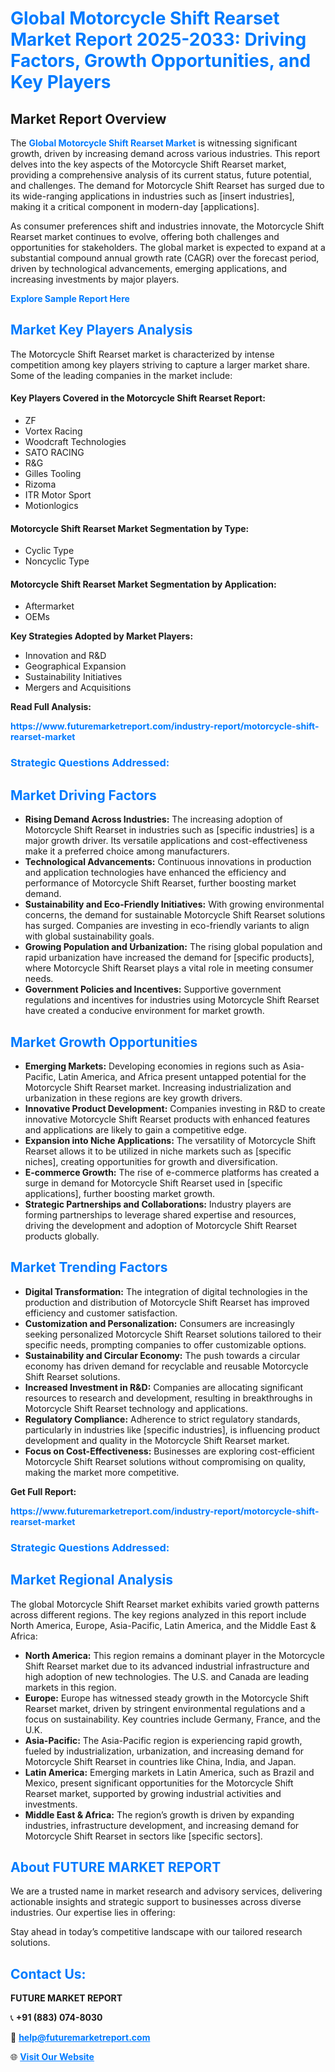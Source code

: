 <h1 style="color: #007BFF;">Global Motorcycle Shift Rearset Market Report 2025-2033: Driving Factors, Growth Opportunities, and Key Players</h1>

<section id="overview">
<h2>Market Report Overview</h2>
<p>The <a href="https://www.futuremarketreport.com/industry-report/motorcycle-shift-rearset-market" style="color: #007BFF; text-decoration: none;"><strong>Global Motorcycle Shift Rearset Market</strong></a> is witnessing significant growth, driven by increasing demand across various industries. This report delves into the key aspects of the Motorcycle Shift Rearset market, providing a comprehensive analysis of its current status, future potential, and challenges. The demand for Motorcycle Shift Rearset has surged due to its wide-ranging applications in industries such as [insert industries], making it a critical component in modern-day [applications].</p>
<p>As consumer preferences shift and industries innovate, the Motorcycle Shift Rearset market continues to evolve, offering both challenges and opportunities for stakeholders. The global market is expected to expand at a substantial compound annual growth rate (CAGR) over the forecast period, driven by technological advancements, emerging applications, and increasing investments by major players.</p>
</section>

<section id="overview">
<p><a href="https://www.futuremarketreport.com/request-sample/reportId=102163" style="color: #007BFF; text-decoration: none;"><strong>Explore Sample Report Here</strong></a></p>
</section>

<section id="key-players">
<h2 style="color: #007BFF;">Market Key Players Analysis</h2>
<p>The Motorcycle Shift Rearset market is characterized by intense competition among key players striving to capture a larger market share. Some of the leading companies in the market include:</p>
<h4>Key Players Covered in the Motorcycle Shift Rearset Report:</h4>
<ul><li>ZF</li><li>Vortex Racing</li><li>Woodcraft Technologies</li><li>SATO RACING</li><li>R&amp;G</li><li>Gilles Tooling</li><li>Rizoma</li><li>ITR Motor Sport</li><li>Motionlogics</li></ul>
<h4>Motorcycle Shift Rearset Market Segmentation by Type:</h4>
<ul><li>Cyclic Type</li><li>Noncyclic Type</li></ul>

<h4>Motorcycle Shift Rearset Market Segmentation by Application:</h4>
<ul><li>Aftermarket</li><li>OEMs</li></ul>
<p><strong>Key Strategies Adopted by Market Players:</strong></p>
<ul>
<li>Innovation and R&D</li>
<li>Geographical Expansion</li>
<li>Sustainability Initiatives</li>
<li>Mergers and Acquisitions</li>
</ul>
</section>

<section>
<p><strong>Read Full Analysis: </strong></p><a href="https://www.futuremarketreport.com/industry-report/motorcycle-shift-rearset-market" style="color: #007BFF; text-decoration: none;"><strong>https://www.futuremarketreport.com/industry-report/motorcycle-shift-rearset-market</strong></a>
<h3 style="color: #007BFF;">Strategic Questions Addressed:</h3>
</section>

<section id="driving-factors">
<h2 style="color: #007BFF;">Market Driving Factors</h2>
<ul>
<li><strong>Rising Demand Across Industries:</strong> The increasing adoption of Motorcycle Shift Rearset in industries such as [specific industries] is a major growth driver. Its versatile applications and cost-effectiveness make it a preferred choice among manufacturers.</li>
<li><strong>Technological Advancements:</strong> Continuous innovations in production and application technologies have enhanced the efficiency and performance of Motorcycle Shift Rearset, further boosting market demand.</li>
<li><strong>Sustainability and Eco-Friendly Initiatives:</strong> With growing environmental concerns, the demand for sustainable Motorcycle Shift Rearset solutions has surged. Companies are investing in eco-friendly variants to align with global sustainability goals.</li>
<li><strong>Growing Population and Urbanization:</strong> The rising global population and rapid urbanization have increased the demand for [specific products], where Motorcycle Shift Rearset plays a vital role in meeting consumer needs.</li>
<li><strong>Government Policies and Incentives:</strong> Supportive government regulations and incentives for industries using Motorcycle Shift Rearset have created a conducive environment for market growth.</li>
</ul>
</section>

<section id="growth-opportunities">
<h2 style="color: #007BFF;">Market Growth Opportunities</h2>
<ul>
<li><strong>Emerging Markets:</strong> Developing economies in regions such as Asia-Pacific, Latin America, and Africa present untapped potential for the Motorcycle Shift Rearset market. Increasing industrialization and urbanization in these regions are key growth drivers.</li>
<li><strong>Innovative Product Development:</strong> Companies investing in R&D to create innovative Motorcycle Shift Rearset products with enhanced features and applications are likely to gain a competitive edge.</li>
<li><strong>Expansion into Niche Applications:</strong> The versatility of Motorcycle Shift Rearset allows it to be utilized in niche markets such as [specific niches], creating opportunities for growth and diversification.</li>
<li><strong>E-commerce Growth:</strong> The rise of e-commerce platforms has created a surge in demand for Motorcycle Shift Rearset used in [specific applications], further boosting market growth.</li>
<li><strong>Strategic Partnerships and Collaborations:</strong> Industry players are forming partnerships to leverage shared expertise and resources, driving the development and adoption of Motorcycle Shift Rearset products globally.</li>
</ul>
</section>

<section id="trending-factors">
<h2 style="color: #007BFF;">Market Trending Factors</h2>
<ul>
<li><strong>Digital Transformation:</strong> The integration of digital technologies in the production and distribution of Motorcycle Shift Rearset has improved efficiency and customer satisfaction.</li>
<li><strong>Customization and Personalization:</strong> Consumers are increasingly seeking personalized Motorcycle Shift Rearset solutions tailored to their specific needs, prompting companies to offer customizable options.</li>
<li><strong>Sustainability and Circular Economy:</strong> The push towards a circular economy has driven demand for recyclable and reusable Motorcycle Shift Rearset solutions.</li>
<li><strong>Increased Investment in R&D:</strong> Companies are allocating significant resources to research and development, resulting in breakthroughs in Motorcycle Shift Rearset technology and applications.</li>
<li><strong>Regulatory Compliance:</strong> Adherence to strict regulatory standards, particularly in industries like [specific industries], is influencing product development and quality in the Motorcycle Shift Rearset market.</li>
<li><strong>Focus on Cost-Effectiveness:</strong> Businesses are exploring cost-efficient Motorcycle Shift Rearset solutions without compromising on quality, making the market more competitive.</li>
</ul>
</section>

<section>
<p><strong>Get Full Report: </strong></p><a href="https://www.futuremarketreport.com/industry-report/motorcycle-shift-rearset-market" style="color: #007BFF; text-decoration: none;"><strong>https://www.futuremarketreport.com/industry-report/motorcycle-shift-rearset-market</strong></a>
<h3 style="color: #007BFF;">Strategic Questions Addressed:</h3>
</section>


<section id="regional-analysis">
<h2 style="color: #007BFF;">Market Regional Analysis</h2>
<p>The global Motorcycle Shift Rearset market exhibits varied growth patterns across different regions. The key regions analyzed in this report include North America, Europe, Asia-Pacific, Latin America, and the Middle East & Africa:</p>
<ul>
<li><strong>North America:</strong> This region remains a dominant player in the Motorcycle Shift Rearset market due to its advanced industrial infrastructure and high adoption of new technologies. The U.S. and Canada are leading markets in this region.</li>
<li><strong>Europe:</strong> Europe has witnessed steady growth in the Motorcycle Shift Rearset market, driven by stringent environmental regulations and a focus on sustainability. Key countries include Germany, France, and the U.K.</li>
<li><strong>Asia-Pacific:</strong> The Asia-Pacific region is experiencing rapid growth, fueled by industrialization, urbanization, and increasing demand for Motorcycle Shift Rearset in countries like China, India, and Japan.</li>
<li><strong>Latin America:</strong> Emerging markets in Latin America, such as Brazil and Mexico, present significant opportunities for the Motorcycle Shift Rearset market, supported by growing industrial activities and investments.</li>
<li><strong>Middle East & Africa:</strong> The region’s growth is driven by expanding industries, infrastructure development, and increasing demand for Motorcycle Shift Rearset in sectors like [specific sectors].</li>
</ul>
</section>

<footer>
<h2 style="color: #007BFF;">About FUTURE MARKET REPORT</h2>
<p>We are a trusted name in market research and advisory services, delivering actionable insights and strategic support to businesses across diverse industries. Our expertise lies in offering:</p>

<p>Stay ahead in today’s competitive landscape with our tailored research solutions.</p>

<h2 style="color: #007BFF;">Contact Us:</h2>
<p><strong>FUTURE MARKET REPORT</strong></p>
<p>📞 <strong>+91 (883) 074-8030</strong></p>
<p>📧 <strong><a href="mailto:help@futuremarketreport.com" style="color: #007BFF;">help@futuremarketreport.com</a></strong></p>
<p>🌐 <strong><a href="https://www.futuremarketreport.com/" style="color: #007BFF;">Visit Our Website</a></strong></p>
</footer>